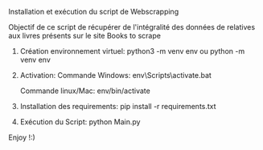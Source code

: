 Installation et exécution du script de Webscrapping 

Objectif de ce script de récupérer de l'intégralité des données de relatives aux livres présents sur le  site Books to scrape

1) Création environnement virtuel:
    python3 -m venv env
    ou 
    python -m venv env

2) Activation: 
    Commande Windows: env\Scripts\activate.bat
    
    Commande linux/Mac: env/bin/activate

3) Installation des requirements:
     pip install -r requirements.txt

4) Exécution du Script:
     python Main.py


Enjoy !:)
